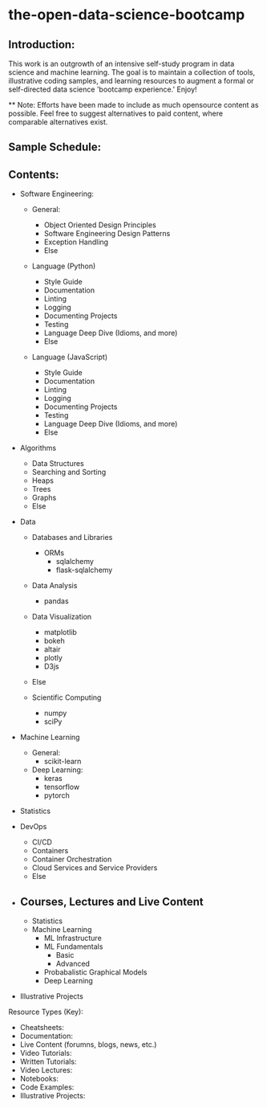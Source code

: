 # the-open-data-science-bootcamp

## Introduction:

This work is an outgrowth of an intensive self-study program in data science and machine learning. The goal is to maintain a collection of tools, illustrative coding samples, and learning resources to augment a formal or self-directed data science 'bootcamp experience.' Enjoy!

** Note: Efforts have been made to include as much opensource content as possible. Feel free to suggest alternatives to paid content, where comparable alternatives exist.

## Sample Schedule:


## Contents:

* Software Engineering:
  - General:
    - Object Oriented Design Principles
    - Software Engineering Design Patterns
    - Exception Handling
    - Else
    
  - Language (Python)
    - Style Guide
    - Documentation
    - Linting
    - Logging
    - Documenting Projects
    - Testing
    - Language Deep Dive (Idioms, and more)
    - Else

  - Language (JavaScript)
    - Style Guide
    - Documentation
    - Linting
    - Logging
    - Documenting Projects
    - Testing
    - Language Deep Dive (Idioms, and more)
    - Else

* Algorithms
  - Data Structures
  - Searching and Sorting
  - Heaps
  - Trees
  - Graphs
  - Else

* Data
  - Databases and Libraries
    - ORMs
      - sqlalchemy
      - flask-sqlalchemy
      
  - Data Analysis
    - pandas
  - Data Visualization
    - matplotlib
    - bokeh
    - altair
    - plotly
    - D3js
  - Else
  
  - Scientific Computing
    - numpy
    - sciPy
* Machine Learning
  - General:
    - scikit-learn
  - Deep Learning:
    - keras
    - tensorflow
    - pytorch

* Statistics
* DevOps
  - CI/CD
  - Containers
  - Container Orchestration
  - Cloud Services and Service Providers
  - Else

* Courses, Lectures and Live Content
  - 
  - Statistics
  - Machine Learning
    - ML Infrastructure
    - ML Fundamentals
      - Basic
      - Advanced
    - Probabalistic Graphical Models
    - Deep Learning
    
* Illustrative Projects

Resource Types (Key):
  * Cheatsheets:
  * Documentation:
  * Live Content (forumns, blogs, news, etc.)
  * Video Tutorials:
  * Written Tutorials:
  * Video Lectures:
  * Notebooks:
  * Code Examples:
  * Illustrative Projects:



